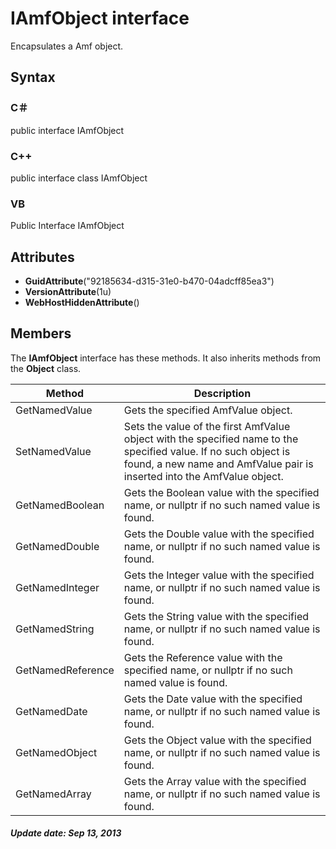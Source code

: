 # IAmfObject interface
Encapsulates a Amf object.

## Syntax

### C＃
public interface IAmfObject

### C++
public interface class IAmfObject

### VB
Public Interface IAmfObject

## Attributes

- **GuidAttribute**("92185634-d315-31e0-b470-04adcff85ea3")
- **VersionAttribute**(1u)
- **WebHostHiddenAttribute**()

## Members
The **IAmfObject** interface has these methods. It also inherits methods from the **Object** class.

Method           |Description
-----------------|-----------
GetNamedValue 	 |Gets the specified AmfValue object.
SetNamedValue 	 |Sets the value of the first AmfValue object with the specified name to the specified value. If no such object is found, a new name and AmfValue pair is inserted into the AmfValue object.
GetNamedBoolean  |Gets the Boolean value with the specified name, or nullptr if no such named value is found.
GetNamedDouble   |Gets the Double value with the specified name, or nullptr if no such named value is found.
GetNamedInteger  |Gets the Integer value with the specified name, or nullptr if no such named value is found.
GetNamedString   |Gets the String value with the specified name, or nullptr if no such named value is found.
GetNamedReference|Gets the Reference value with the specified name, or nullptr if no such named value is found.
GetNamedDate     |Gets the Date value with the specified name, or nullptr if no such named value is found.
GetNamedObject   |Gets the Object value with the specified name, or nullptr if no such named value is found.
GetNamedArray    |Gets the Array value with the specified name, or nullptr if no such named value is found.

##### Update date: Sep 13, 2013